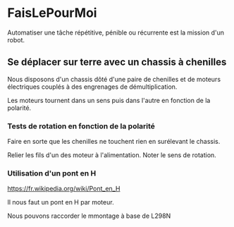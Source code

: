 # FaisLePourMoi

Automatiser une tâche répétitive, pénible ou récurrente est la mission d'un robot.

## Se déplacer sur terre avec un  chassis à chenilles

Nous disposons d'un chassis dôté d'une paire de chenilles et de moteurs électriques
couplés à des engrenages de démultiplication.

Les moteurs tournent dans un sens puis dans l'autre en fonction de la polarité.

### Tests de rotation en fonction de la polarité

Faire en sorte que les chenilles ne touchent rien en surélevant le chassis.

 Relier les fils d'un des moteur à l'alimentation.
 Noter le sens de rotation.
 
### Utilisation d'un pont en H

https://fr.wikipedia.org/wiki/Pont_en_H

Il nous faut un pont en H par moteur.

Nous pouvons raccorder le mmontage à base de L298N
